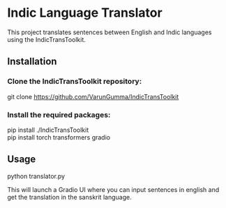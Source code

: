 # Indic Language Translator
This project translates sentences between English and Indic languages using the IndicTransToolkit.

## Installation
### Clone the IndicTransToolkit repository:

git clone https://github.com/VarunGumma/IndicTransToolkit

### Install the required packages:

pip install ./IndicTransToolkit <br/>
pip install torch transformers gradio


## Usage
python translator.py


This will launch a Gradio UI where you can input sentences in english and get the translation in the sanskrit language.